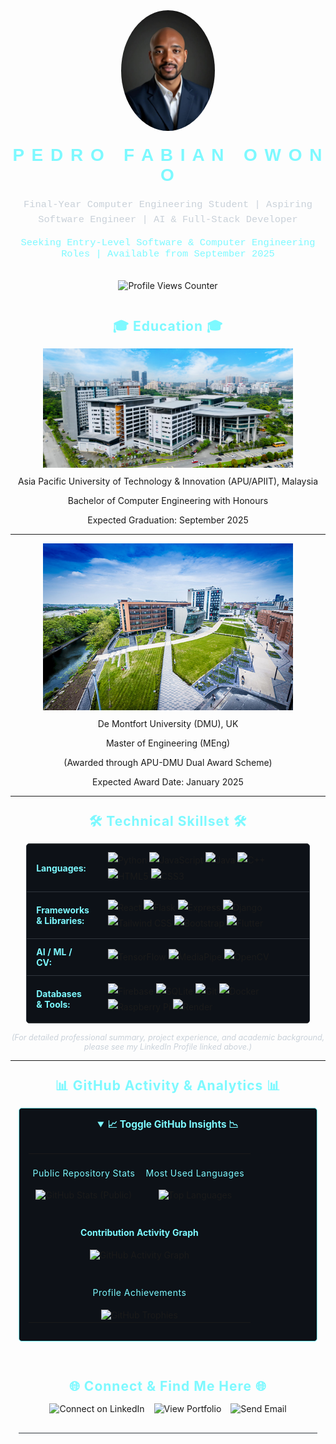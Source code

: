 <div align="center">
  <img src="assets/myphoto.jpg" alt="Pedro Fabian Owono" width="150" style="border-radius: 50%; margin-bottom: 20px;"> 
</div>

<div align="center">
  <h1 style="color: #7DF9FF; font-family: 'Orbitron', sans-serif; letter-spacing: 2px; margin-top: 0px;"> 
    P E D R O &nbsp; F A B I A N &nbsp; O W O N O
  </h1>
  <p style="font-family: 'Courier New', Courier, monospace; color: #c9d1d9; font-size: 1.1em; line-height: 1.6;">
    Final-Year Computer Engineering Student | Aspiring Software Engineer | AI & Full-Stack Developer
  </p>
  <p style="color: #7DF9FF; font-family: 'Courier New', Courier, monospace; font-size: 1.1em; margin-top: 5px;">
    Seeking Entry-Level Software & Computer Engineering Roles | Available from September 2025
  </p>
  <br>

  <img src="https://komarev.com/ghpvc/?username=Owono2001&style=for-the-badge&color=7DF9FF&label=PROFILE+VIEWS" alt="Profile Views Counter">
  <br><br>
  </div>

<div align="center">
  <h2 style="color: #7DF9FF; margin: 25px 0 15px 0; letter-spacing: 1px;">
    🎓 Education 🎓
  </h2>

  <a href="https://www.apu.edu.my/" target="_blank" rel="noopener noreferrer" style="display: inline-block; margin-bottom: 10px;">
    <img src="assets/Apu.jpg" alt="APU Logo" width="400"> 
  </a>
  <br/>
  Asia Pacific University of Technology & Innovation (APU/APIIT), Malaysia

  Bachelor of Computer Engineering with Honours

  Expected Graduation: September 2025

  ---

  <a href="https://www.dmu.ac.uk/home.aspx" target="_blank" rel="noopener noreferrer" style="display: inline-block; margin-bottom: 10px;">
    <img src="assets/De_Monfort.jpg" alt="DMU Logo" width="400"> 
  </a>
  <br/>
  De Montfort University (DMU), UK

  Master of Engineering (MEng)

  (Awarded through APU-DMU Dual Award Scheme)

  Expected Award Date: January 2025

---

</div>

<div align="center">
  <h2 style="color: #7DF9FF; margin: 25px 0 15px 0; letter-spacing: 1px;">
    🛠️ Technical Skillset 🛠️
  </h2>
  <table style="width: 90%; max-width: 850px; margin: 0 auto; border-collapse: collapse; background-color: #0D1117; border: 1px solid #30363d; border-radius: 5px;">
     <tr style="border-bottom: 1px solid #30363d;">
       <td style="padding: 12px 15px; color: #7DF9FF; font-weight: bold; width: 25%; text-align: left; vertical-align: middle;">Languages:</td>
       <td style="padding: 12px 15px; text-align: left; line-height: 1.8;"> <img src="https://img.shields.io/badge/Python-3776AB?style=for-the-badge&logo=python&logoColor=white" alt="Python">
         <img src="https://img.shields.io/badge/JavaScript-F7DF1E?style=for-the-badge&logo=javascript&logoColor=black" alt="JavaScript">
         <img src="https://img.shields.io/badge/Java-007396?style=for-the-badge&logo=java&logoColor=white" alt="Java">
         <img src="https://img.shields.io/badge/C%2B%2B-00599C?style=for-the-badge&logo=cplusplus&logoColor=white" alt="C++">
         <img src="https://img.shields.io/badge/HTML5-E34F26?style=for-the-badge&logo=html5&logoColor=white" alt="HTML5">
         <img src="https://img.shields.io/badge/CSS3-1572B6?style=for-the-badge&logo=css3&logoColor=white" alt="CSS3">
       </td>
     </tr>
     <tr style="border-bottom: 1px solid #30363d;">
       <td style="padding: 12px 15px; color: #7DF9FF; font-weight: bold; text-align: left; vertical-align: middle;">Frameworks & Libraries:</td>
       <td style="padding: 12px 15px; text-align: left; line-height: 1.8;"> <img src="https://img.shields.io/badge/React-61DAFB?style=for-the-badge&logo=react&logoColor=black" alt="React">
         <img src="https://img.shields.io/badge/Flask-000000?style=for-the-badge&logo=flask&logoColor=white" alt="Flask">
         <img src="https://img.shields.io/badge/Express-000000?style=for-the-badge&logo=express&logoColor=white" alt="Express">
         <img src="https://img.shields.io/badge/Django-092E20?style=for-the-badge&logo=django&logoColor=white" alt="Django">
         <img src="https://img.shields.io/badge/TailwindCSS-06B6D4?style=for-the-badge&logo=tailwindcss&logoColor=white" alt="Tailwind CSS">
         <img src="https://img.shields.io/badge/Bootstrap-7952B3?style=for-the-badge&logo=bootstrap&logoColor=white" alt="Bootstrap">
         <img src="https://img.shields.io/badge/Flutter-02569B?style=for-the-badge&logo=flutter&logoColor=white" alt="Flutter">
       </td>
     </tr>
     <tr style="border-bottom: 1px solid #30363d;">
        <td style="padding: 12px 15px; color: #7DF9FF; font-weight: bold; text-align: left; vertical-align: middle;">AI / ML / CV:</td>
        <td style="padding: 12px 15px; text-align: left; line-height: 1.8;"> <img src="https://img.shields.io/badge/TensorFlow-FF6F00?style=for-the-badge&logo=tensorflow&logoColor=white" alt="TensorFlow">
          <img src="https://img.shields.io/badge/MediaPipe-FF7043?style=for-the-badge&logo=mediapipe&logoColor=white" alt="MediaPipe">
          <img src="https://img.shields.io/badge/OpenCV-5C3EE8?style=for-the-badge&logo=opencv&logoColor=white" alt="OpenCV">
        </td>
      </tr>
     <tr>
       <td style="padding: 12px 15px; color: #7DF9FF; font-weight: bold; text-align: left; vertical-align: middle;">Databases & Tools:</td>
       <td style="padding: 12px 15px; text-align: left; line-height: 1.8;"> <img src="https://img.shields.io/badge/Firebase-FFCA28?style=for-the-badge&logo=firebase&logoColor=black" alt="Firebase">
          <img src="https://img.shields.io/badge/SQLite-003B57?style=for-the-badge&logo=sqlite&logoColor=white" alt="SQLite">
          <img src="https://img.shields.io/badge/Git-F05032?style=for-the-badge&logo=git&logoColor=white" alt="Git">
          <img src="https://img.shields.io/badge/Docker-2496ED?style=for-the-badge&logo=docker&logoColor=white" alt="Docker">
          <img src="https://img.shields.io/badge/Raspberry%20Pi-A22846?style=for-the-badge&logo=raspberrypi&logoColor=white" alt="Raspberry Pi">
          <img src="https://img.shields.io/badge/Render-46E3B7?style=for-the-badge&logo=render&logoColor=black" alt="Render">
       </td>
     </tr>
  </table>
  <p style="color: #c9d1d9; font-size: 0.9em; margin-top: 15px;">
    <em>(For detailed professional summary, project experience, and academic background, please see my LinkedIn Profile linked above.)</em>
  </p>
</div>

---

<div align="center">
  <h2 style="color: #7DF9FF; margin: 25px 0 15px 0; letter-spacing: 1px;">
    📊 GitHub Activity & Analytics 📊
  </h2>

  <details open style="background-color: #0D1117; border: 1px solid #7DF9FF; border-radius: 5px; padding: 15px; max-width: 950px; margin: 0 2.5%;"> 
    <summary style="color: #7DF9FF; font-weight: bold; cursor: pointer; font-size: 1.1em;">
      📈 Toggle GitHub Insights 📉
    </summary>
    <br>
    <table width="100%" border="0" cellpadding="10" cellspacing="0" align="center">
      <tr>
        <td width="50%" valign="top" align="center">
          <h4 align="center" style="color: #7DF9FF; font-weight: normal; letter-spacing: 0.5px;">Public Repository Stats</h4>
          <img width="95%" src="https://github-readme-stats.vercel.app/api?username=Owono2001&show_icons=true&theme=github_dark&border_color=7DF9FF&icon_color=7DF9FF&title_color=7DF9FF&text_color=c9d1d9&bg_color=0D1117&border_radius=10" alt="GitHub Stats (Public)"/>
        </td>
        <td width="50%" valign="top" align="center">
          <h4 align="center" style="color: #7DF9FF; font-weight: normal; letter-spacing: 0.5px;">Most Used Languages</h4>
          <img width="95%" src="https://github-readme-stats.vercel.app/api/top-langs/?username=Owono2001&layout=compact&langs_count=8&theme=github_dark&border_color=7DF9FF&title_color=7DF9FF&text_color=c9d1d9&bg_color=0D1117&border_radius=10" alt="Top Languages"/>
        </td>
      </tr>
       <tr>
         <td colspan="2" align="center" style="padding-top: 20px;">
           <h4 align="center" style="color: #7DF9FF;">Contribution Activity Graph</h4>
            <img width="90%" src="https://github-readme-activity-graph.vercel.app/graph?username=Owono2001&theme=react-dark&bg_color=0d1117&hide_border=true&area=true&line=7DF9FF&point=FFFFFF&area_color=7DF9FF" alt="GitHub Activity Graph">
         </td>
       </tr>
       <tr>
        <td colspan="2" align="center" style="padding-top: 20px;">
          <h4 align="center" style="color: #7DF9FF; font-weight: normal; letter-spacing: 0.5px;">Profile Achievements</h4>
          <img width="90%" src="https://github-profile-trophy.vercel.app/?username=Owono2001&theme=radical&no-bg=true&no-frame=true&row=1&column=6&margin-w=15&margin-h=15&border_radius=10" alt="GitHub Trophies">
         </td>
       </tr>
    </table>
  </details>
</div>
<br><br>

<div align="center">
  <h2 style="color: #7DF9FF; margin: 25px 0 15px 0; letter-spacing: 1px;">
    🌐 Connect & Find Me Here 🌐
  </h2>
  <div style="display: flex; flex-wrap: wrap; justify-content: center; gap: 15px; margin-top: 10px; max-width: 800px; margin-bottom: 25px;">
    <a href="https://www.linkedin.com/in/pedrofondomangue/" target="_blank" rel="noopener noreferrer" style="text-decoration: none;">
      <img src="https://img.shields.io/badge/LinkedIn-Profile-0A66C2?style=for-the-badge&logo=linkedin&logoColor=white" alt="Connect on LinkedIn">
    </a>
    <a href="https://myportfolio-b-type.onrender.com/" target="_blank" rel="noopener noreferrer" style="text-decoration: none;">
     <img src="https://img.shields.io/badge/View_Portfolio-7DF9FF?style=for-the-badge&logo=Launchpad&logoColor=black" alt="View Portfolio">
    </a>
    <a href="mailto:owonoondomangue@gmail.com" target="_blank" rel="noopener noreferrer" style="text-decoration: none;">
      <img src="https://img.shields.io/badge/Email-Contact_Me-D14836?style=for-the-badge&logo=gmail&logoColor=white" alt="Send Email">
    </a>
  </div>
</div>

<hr style="border: none; height: 1px; background-color: #30363d; width: 95%; margin: 30px auto 0;">

